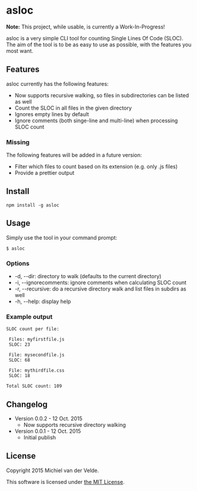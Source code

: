 
# asloc

**Note:** This project, while usable, is currently a Work-In-Progress!

asloc is a very simple CLI tool for counting Single Lines Of Code (SLOC). The aim of the tool is to be as easy to use as possible, with the features you most want.

## Features

asloc currently has the following features:

* Now supports recursive walking, so files in subdirectories can be listed as well
* Count the SLOC in all files in the given directory
* Ignores empty lines by default
* Ignore comments (both singe-line and multi-line) when processing SLOC count

### Missing

The following features will be added in a future version:

* Filter which files to count based on its extension (e.g. only .js files)
* Provide a prettier output

## Install

```
npm install -g asloc
```

## Usage

Simply use the tool in your command prompt:

```
$ asloc
```

### Options

* -d, --dir: directory to walk (defaults to the current directory)
* -i, --ignorecomments: ignore comments when calculating SLOC count
* -r, --recursive: do a recursive directory walk and list files in subdirs as well
* -h, --help: display help

### Example output

```
SLOC count per file:

 Files: myfirstfile.js
 SLOC: 23

 File: mysecondfile.js
 SLOC: 68

 File: mythirdfile.css
 SLOC: 18

Total SLOC count: 109
```

## Changelog

* Version 0.0.2 - 12 Oct. 2015
  * Now supports recursive directory walking
* Version 0.0.1 - 12 Oct. 2015
  * Initial publish

## License

Copyright 2015 Michiel van der Velde.

This software is licensed under [the MIT License](LICENSE).
